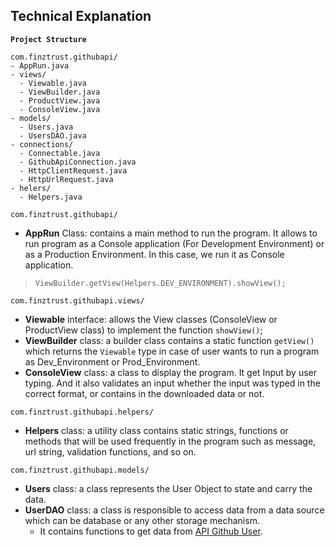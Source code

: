 ## Technical Explanation ##
**`Project Structure`**
```
com.finztrust.githubapi/
- AppRun.java
- views/
  - Viewable.java
  - ViewBuilder.java
  - ProductView.java
  - ConsoleView.java
- models/
  - Users.java
  - UsersDAO.java
- connections/
  - Connectable.java
  - GithubApiConnection.java
  - HttpClientRequest.java
  - HttpUrlRequest.java
- helers/
  - Helpers.java
```

`com.finztrust.githubapi/` 
- **AppRun** Class: contains a main method to run the program. It allows to run program as a Console application (For Development Environment) or as a Production Environment. In this case, we run it as Console application.
> ``` ViewBuilder.getView(Helpers.DEV_ENVIRONMENT).showView(); ```

`com.finztrust.githubapi.views/`
- **Viewable** interface: allows the View classes (ConsoleView or ProductView class) to implement the function `showView()`;
- **ViewBuilder** class: a builder class contains a static function `getView()` which returns the `Viewable` type in case of user wants to run a program as Dev_Environment or Prod_Environment.
- **ConsoleView** class: a class to display the program. It get Input by user typing. And it also validates an input whether the input was typed in the correct format, or contains in the downloaded data or not.

`com.finztrust.githubapi.helpers/`
- **Helpers** class: a utility class contains static strings, functions or methods that will be used frequently in the program such as message, url string, validation functions, and so on.

`com.finztrust.githubapi.models/`
- **Users** class: a class represents the User Object to state and carry the data.
- **UserDAO** class: a class is responsible to access data from a data source which can be database or any other storage mechanism.
    - It contains functions to get data from [API Github User](https://api.github.com/users).
